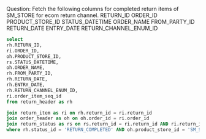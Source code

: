 Question:
Fetch the following columns for completed return items of SM_STORE for ecom return channel.
RETURN_ID 
ORDER_ID
PRODUCT_STORE_ID 
STATUS_DATETIME
ORDER_NAME 
FROM_PARTY_ID 
RETURN_DATE 
ENTRY_DATE
RETURN_CHANNEL_ENUM_ID

```sql
select 
rh.RETURN_ID,
ri.ORDER_ID,
oh.PRODUCT_STORE_ID,
rs.STATUS_DATETIME,
oh.ORDER_NAME, 
rh.FROM_PARTY_ID, 
rh.RETURN_DATE, 
rh.ENTRY_DATE,
rh.RETURN_CHANNEL_ENUM_ID,
ri.order_item_seq_id
from return_header as rh

join return_item as ri on rh.return_id = ri.return_id
join order_header as oh on oh.order_id = ri.order_id
join return_status as rs on rs.return_id = ri.return_id AND ri.return_item_seq_id = rs.return_item_seq_id AND ri.status_id = rs.status_id
where rh.status_id = 'RETURN_COMPLETED' AND oh.product_store_id = 'SM_STORE' AND rh.RETURN_CHANNEL_ENUM_ID='ECOM_RTN_CHANNEL';

```
